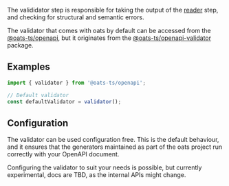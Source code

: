 The valididator step is responsible for taking the output of the [reader](OpenAPI-Reader) step, and checking for structural and semantic errors.

The validator that comes with oats by default can be accessed from the [@oats-ts/openapi](https://www.npmjs.com/package/@oats-ts/openapi), but it originates from the [@oats-ts/openapi-validator](https://www.npmjs.com/package/@oats-ts/openapi-validator) package.

## Examples

```ts
import { validator } from '@oats-ts/openapi';

// Default validator
const defaultValidator = validator();
```

## Configuration

The validator can be used configuration free. This is the default behaviour, and it ensures that the generators maintained as part of the oats project run correctly with your OpenAPI document.

Configuring the validator to suit your needs is possible, but currently experimental, docs are TBD, as the internal APIs might change.
